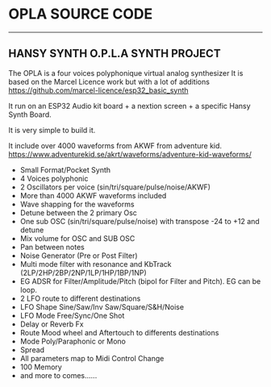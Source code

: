 # OPLA SOURCE CODE
----------------------------------------------------------------------------
HANSY SYNTH O.P.L.A SYNTH PROJECT
----------------------------------------------------------------------------
The OPLA is a four voices polyphonique virtual analog synthesizer
It is based on the Marcel Licence work but with a lot of additions
https://github.com/marcel-licence/esp32_basic_synth

It run on an ESP32 Audio kit board + a nextion screen + a specific Hansy Synth Board.

It is very simple to build it.

It include over 4000 waveforms from AKWF from adventure kid.
https://www.adventurekid.se/akrt/waveforms/adventure-kid-waveforms/


- Small Format/Pocket Synth 
- 4 Voices polyphonic
- 2 Oscillators per voice (sin/tri/square/pulse/noise/AKWF)
- More than 4000 AKWF waveforms included
- Wave shapping for the waveforms
- Detune between the 2 primary Osc
- One sub OSC (sin/tri/square/pulse/noise) with transpose -24 to +12 and detune
- Mix volume for OSC and SUB OSC
- Pan between notes
- Noise Generator (Pre or Post Filter)
- Multi mode filter with resonance and KbTrack (2LP/2HP/2BP/2NP/1LP/1HP/1BP/1NP)
- EG ADSR for Filter/Amplitude/Pitch (bipol for Filter and Pitch). EG can be loop. 
- 2 LFO route to different destinations
- LFO Shape Sine/Saw/Inv Saw/Square/S&H/Noise
- LFO Mode Free/Sync/One Shot
- Delay or Reverb Fx
- Route Mood wheel and Aftertouch to differents destinations
- Mode Poly/Paraphonic or Mono
- Spread
- All parameters map to Midi Control Change
- 100 Memory 
- and more to comes......





